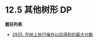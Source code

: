 # 12.5 其他树形 DP

**题目列表**

- [2925. 在树上执行操作以后得到的最大分数](https://leetcode.cn/problems/maximum-score-after-applying-operations-on-a-tree/description/)
